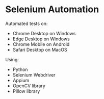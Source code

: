 # Selenium Automation
Automated tests on:
- Chrome Desktop on Windows
- Edge Desktop on Windows
- Chrome Mobile on Android
- Safari Desktop on MacOS

Using:
- Python
- Selenium Webdriver
- Appium
- OpenCV library
- Pillow library
